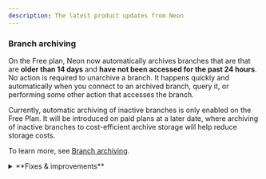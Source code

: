 ```yaml
---
description: The latest product updates from Neon
---
```


### Branch archiving

On the Free plan, Neon now automatically archives branches that are that are **older than 14 days** and **have not been accessed for the past 24 hours**. No action is required to unarchive a branch. It happens quickly and automatically when you connect to an archived branch, query it, or performing some other action that accesses the branch.

Currently, automatic archiving of inactive branches is only enabled on the Free Plan. It will be introduced on paid plans at a later date, where archiving of inactive branches to cost-efficient archive storage will help reduce storage costs.

To learn more, see [Branch archiving](/docs/guides/branch-archiving).

<details>

<summary>**Fixes & improvements**</summary>

- **Neon Console enhancements**



- **Neon API changes**

We've introduced several new endpoints for managing Neon Organizations. The new endpoints include:

- [Get organization details](https://api-docs.neon.tech/reference/getorganization)
- [Get organization members](https://api-docs.neon.tech/reference/getorganizationmembers)
- [Get organization member details](https://api-docs.neon.tech/reference/getorganizationmember)
- [Get organization invitation details](https://api-docs.neon.tech/reference/getorganizationinvitations)
- [Create organizations invitations](https://api-docs.neon.tech/reference/createorganizationinvitations)

</details>
